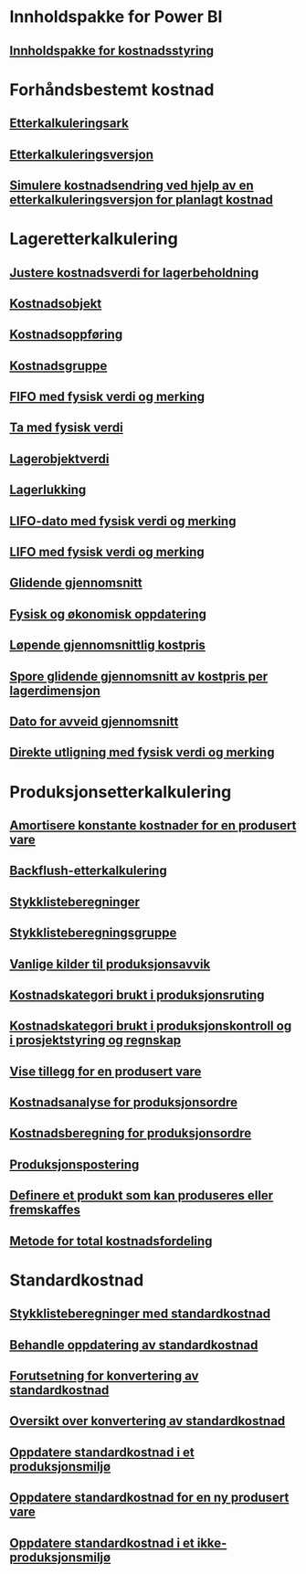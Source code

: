 # Innholdspakke for Power BI
## [Innholdspakke for kostnadsstyring](/dynamics365/operations/dev-itpro/analytics/cost-management-content-pack?toc=/dynamics365/operations/supply-chain/toc.json)
# Forhåndsbestemt kostnad
## [Etterkalkuleringsark](costing-sheets.md)
## [Etterkalkuleringsversjon](costing-versions.md)
## [Simulere kostnadsendring ved hjelp av en etterkalkuleringsversjon for planlagt kostnad](simulate-cost-changes-costing-version-planned-costs.md)
# Lageretterkalkulering
## [Justere kostnadsverdi for lagerbeholdning](adjust-hand-inventory-cost-values.md)
## [Kostnadsobjekt](cost-object.md)
## [Kostnadsoppføring](cost-entries.md)
## [Kostnadsgruppe](cost-groups.md)
## [FIFO med fysisk verdi og merking](fifo-physical-value-marking.md)
## [Ta med fysisk verdi](include-physical-value.md)
## [Lagerobjektverdi](physical-quantity.md)
## [Lagerlukking](inventory-close.md)
## [LIFO-dato med fysisk verdi og merking](lifo-date-physical-value-marking.md)
## [LIFO med fysisk verdi og merking](lifo-physical-value-marking.md)
## [Glidende gjennomsnitt](moving-average.md)
## [Fysisk og økonomisk oppdatering](physical-financial-updates.md)
## [Løpende gjennomsnittlig kostpris](running-average-cost-price.md)
## [Spore glidende gjennomsnitt av kostpris per lagerdimensjon](track-running-average-cost-per-inventory-dimension.md)
## [Dato for avveid gjennomsnitt](weighted-average-date.md)
## [Direkte utligning med fysisk verdi og merking](weighted-average-physical-value-marking.md)
# Produksjonsetterkalkulering
## [Amortisere konstante kostnader for en produsert vare](amortize-constant-costs-manufactured-item.md)
## [Backflush-etterkalkulering](backflush-costing.md)
## [Stykklisteberegninger](bom-calculations.md)
## [Stykklisteberegningsgruppe](bom-calculation-groups.md)
## [Vanlige kilder til produksjonsavvik](common-sources-of-production-variances.md)
## [Kostnadskategori brukt i produksjonsruting](cost-categories-used-production-routings.md)
## [Kostnadskategori brukt i produksjonskontroll og i prosjektstyring og regnskap](cost-categories-used-production-control-project-management-accounting.md)
## [Vise tillegg for en produsert vare](charges-manufactured-item.md)
## [Kostnadsanalyse for produksjonsordre](production-order-cost-analysis.md)
## [Kostnadsberegning for produksjonsordre](production-order-cost-estimation.md)
## [Produksjonspostering](production-posting.md)
## [Definere et produkt som kan produseres eller fremskaffes](manufactured-items-treated-as-purchased-items.md)
## [Metode for total kostnadsfordeling](methodology-total-cost-allocation.md)
# Standardkostnad
## [Stykklisteberegninger med standardkostnad](information-used-bom-calculations-standard-costs.md)
## [Behandle oppdatering av standardkostnad](manage-standard-cost-updates.md)
## [Forutsetning for konvertering av standardkostnad](prerequisites-standard-cost-conversion.md)
## [Oversikt over konvertering av standardkostnad](standard-cost-conversion-overview.md)
## [Oppdatere standardkostnad i et produksjonsmiljø](update-standard-costs-manufacturing-environment.md)
## [Oppdatere standardkostnad for en ny produsert vare](update-standard-costs-new-manufactured-item.md)
## [Oppdatere standardkostnad i et ikke-produksjonsmiljø](update-standard-costs-non-manufacturing-environment.md)



